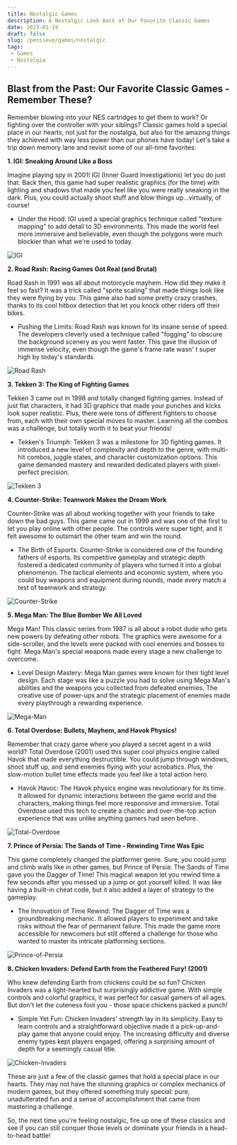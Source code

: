 ```yaml
---
title: Nostalgic Games
description: A Nostalgic Look Back at Our Favorite Classic Games
date: 2023-01-19
draft: false
slug: /pensieve/games/nostalgic
tags:
 - Games
 - Nostalgia
---
```


## Blast from the Past: Our Favorite Classic Games - Remember These?

Remember blowing into your NES cartridges to get them to work? Or fighting over the controller with your siblings? Classic games hold a special place in our hearts, not just for the nostalgia, but also for the amazing things they achieved with way less power than our phones have today! Let's take a trip down memory lane and revisit some of our all-time favorites:

**1. IGI: Sneaking Around Like a Boss**

Imagine playing spy in 2001! IGI (Inner Guard Investigations) let you do just that. Back then, this game had super realistic graphics (for the time) with lighting and shadows that made you feel like you were really sneaking in the dark. Plus, you could actually shoot stuff and blow things up...virtually, of course! 

* Under the Hood: IGI used a special graphics technique called "texture mapping" to add detail to 3D environments. This made the world feel more immersive and believable, even though the polygons were much blockier than what we're used to today.

![IGI](https://wallpapercave.com/wp/wp4603243.jpg)

**2. Road Rash: Racing Games Got Real (and Brutal)**

Road Rash in 1991 was all about motorcycle mayhem. How did they make it feel so fast? It was a trick called "sprite scaling" that made things look like they were flying by you. This game also had some pretty crazy crashes, thanks to its cool hitbox detection that let you knock other riders off their bikes. 

* Pushing the Limits: Road Rash was known for its insane sense of speed. The developers cleverly used a technique called "fogging" to obscure the background scenery as you went faster. This gave the illusion of immense velocity, even though the game's frame rate wasn' t super high by today's standards.

![Road Rash](https://wallpapercave.com/wp/wp7295584.jpg)

**3. Tekken 3: The King of Fighting Games**

Tekken 3 came out in 1998 and totally changed fighting games. Instead of just flat characters, it had 3D graphics that made your punches and kicks look super realistic. Plus, there were tons of different fighters to choose from, each with their own special moves to master. Learning all the combos was a challenge, but totally worth it to beat your friends!

* Tekken's Triumph: Tekken 3 was a milestone for 3D fighting games. It introduced a new level of complexity and depth to the genre, with multi-hit combos, juggle states, and character customization options. This game demanded mastery and rewarded dedicated players with pixel-perfect precision.

![Tekken 3](https://wallpapercave.com/wp/wp2348871.jpg)

**4. Counter-Strike: Teamwork Makes the Dream Work**

Counter-Strike was all about working together with your friends to take down the bad guys. This game came out in 1999 and was one of the first to let you play online with other people. The controls were super tight, and it felt awesome to outsmart the other team and win the round.

* The Birth of Esports: Counter-Strike is considered one of the founding fathers of esports. Its competitive gameplay and strategic depth fostered a dedicated community of players who turned it into a global phenomenon. The tactical elements and economic system, where you could buy weapons and equipment during rounds, made every match a test of teamwork and strategy.

![Counter-Strike](https://wallpapercave.com/wp/wp9296470.jpg)

**5. Mega Man: The Blue Bomber We All Loved**

Mega Man! This classic series from 1987 is all about a robot dude who gets new powers by defeating other robots. The graphics were awesome for a side-scroller, and the levels were packed with cool enemies and bosses to fight. Mega Man's special weapons made every stage a new challenge to overcome.

* Level Design Mastery: Mega Man games were known for their tight level design. Each stage was like a puzzle you had to solve using Mega Man's abilities and the weapons you collected from defeated enemies. The creative use of power-ups and the strategic placement of enemies made every playthrough a rewarding experience.

![Mega-Man](https://wallpapercave.com/wp/wp2794480.jpg)

**6. Total Overdose: Bullets, Mayhem, and Havok Physics!**

Remember that crazy game where you played a secret agent in a wild world? Total Overdose (2001) used this super cool physics engine called Havok that made everything destructible. You could jump through windows, shoot stuff up, and send enemies flying with your acrobatics. Plus, the slow-motion bullet time effects made you feel like a total action hero.

* Havok Havoc: The Havok physics engine was revolutionary for its time. It allowed for dynamic interactions between the game world and the characters, making things feel more responsive and immersive. Total Overdose used this tech to create a chaotic and over-the-top action experience that was unlike anything gamers had seen before.

![Total-Overdose](https://wallpapercave.com/wp/wp3544417.jpg)

**7. Prince of Persia: The Sands of Time - Rewinding Time Was Epic**

This game completely changed the platformer genre. Sure, you could jump and climb walls like in other games, but Prince of Persia: The Sands of Time gave you the Dagger of Time! This magical weapon let you rewind time a few seconds after you messed up a jump or got yourself killed. It was like having a built-in cheat code, but it also added a layer of strategy to the gameplay. 

* The Innovation of Time Rewind: The Dagger of Time was a groundbreaking mechanic. It allowed players to experiment and take risks without the fear of permanent failure. This made the game more accessible for newcomers but still offered a challenge for those who wanted to master its intricate platforming sections.

![Prince-of-Persia](https://wallpapercave.com/wp/OJbEIdZ.jpg)

**8. Chicken Invaders: Defend Earth from the Feathered Fury! (2001)**

Who knew defending Earth from chickens could be so fun? Chicken Invaders was a light-hearted but surprisingly addictive game. With simple controls and colorful graphics, it was perfect for casual gamers of all ages. But don't let the cuteness fool you - those space chickens packed a punch! 

* Simple Yet Fun: Chicken Invaders' strength lay in its simplicity. Easy to learn controls and a straightforward objective made it a pick-up-and-play game that anyone could enjoy. The increasing difficulty and diverse enemy types kept players engaged, offering a surprising amount of depth for a seemingly casual title.

![Chicken-Invaders](https://wallpapercave.com/wp/wp12974739.jpg)

These are just a few of the classic games that hold a special place in our hearts. They may not have the stunning graphics or complex mechanics of modern games, but they offered something truly special: pure, unadulterated fun and a sense of accomplishment that came from mastering a challenge. 

So, the next time you're feeling nostalgic, fire up one of these classics and see if you can still conquer those levels or dominate your friends in a head-to-head battle! 